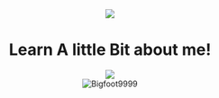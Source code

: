 <div align="center">

<img src="http://www.animated-gifs.fr/category_horror/bigfoot-1/0003.gif"/>
  <h1>Learn A little Bit about me!</h1>
  <img src="https://skillicons.dev/icons?i=js,html,css,python,linux,netlify,java,cloudflare,codepen,gcp,github,git&perline=6"><br>
<img src="https://komarev.com/ghpvc/?username=Bigfoot9999&label=Profile Visitors&color=001eff&style=flat" alt="Bigfoot9999" /> <br>
</div>


